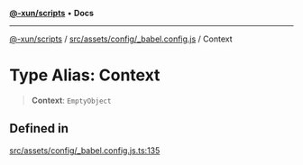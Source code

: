 [**@-xun/scripts**](../../../../../README.md) • **Docs**

***

[@-xun/scripts](../../../../../README.md) / [src/assets/config/\_babel.config.js](../README.md) / Context

# Type Alias: Context

> **Context**: `EmptyObject`

## Defined in

[src/assets/config/\_babel.config.js.ts:135](https://github.com/Xunnamius/xscripts/blob/0bf89cad7426062a1d0f1ed6b9e69c1e60c734aa/src/assets/config/_babel.config.js.ts#L135)
